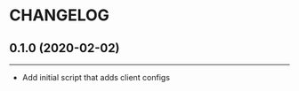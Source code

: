 # CHANGELOG

## 0.1.0 (2020-02-02)
---------------------

* Add initial script that adds client configs